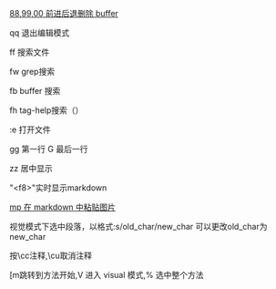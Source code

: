 [88,99,00 前进后退删除 buffer](./lua/core/keymaps.lua#L15)

qq 退出编辑模式

ff 搜索文件

fw grep搜索

fb buffer 搜索

fh tag-help搜索（）

:e 打开文件

gg 第一行 G 最后一行

zz 居中显示 

"\<f8\>"实时显示markdown

[mp 在 markdown 中粘贴图片](./lua/core/keymaps.lua#L41)

视觉模式下选中段落，以格式:s/old_char/new_char 可以更改old_char为 new_char

按\cc注释,\cu取消注释

[m跳转到方法开始,V 进入 visual 模式,% 选中整个方法  
